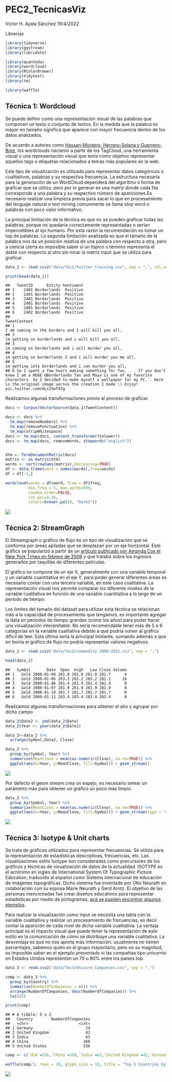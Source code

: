 PEC2\_TecnicasViz
================
Victor H. Ayala Sánchez
19/4/2022

Librerias

``` r
library(tidyverse)
library(ggstream)
library(lubridate)

library(quanteda)
library(wordcloud)
library(RColorBrewer)
library(tidytext)
library(tm)

library(waffle)
```

## Técnica 1: Wordcloud

Se puede definir como una representación visual de las palabras que
componen un texto o conjunto de textos. En la medida que la palabra es
mayor en tamaño significa que aparece con mayor frecuencia dentro de los
datos analizados.

De acuerdo a autores como [Hassan-Montero, Herrero-Solana y
Guerrero-Bote](https://yusef.es/tagclouds_eyetracking.pdf), los
wordclouds nacieron a partir de los TagCloud, una herramienta visual o
una representación visual que tenía como objetivo representar aquellos
tags o etiquetas relacionados a temas más populares en la web.

Este tipo de visualización es utilizada para representar datos
categóricos o cualitativos, palabras y su respectiva frecuencia. La
estructura necesaria para la generación de un WordCloud dependerá del
algoritmo o forma de graficar que se utiliza, pero por lo generar es una
matriz donde cada fila corresponde a una palabra y su respectivo número
de apariciones.Es necesario realizar una limpieza previa para sacar lo
que en procesamiento del lenguaje natural o text mining comunmente se
llama stop word o palabras con poco valor informativo.

La principal limitación de la técnica es que no se pueden graficar todas
las palabras, porque no quedaría correctamente representadas o serían
impercetibles al ojo humano. Por esta razón la recomendación es tomar un
top de palabras. La segunda limitación analizada es que el tamaño de la
palabra nos da un posición relativa de una palabra con respecto a otra,
pero a ciencia cierta es imposible saber si un tópico o término
representa el doble con respecto al otro sin mirar la matriz input que
se utiliza para graficar.

``` r
data_1 <- read.csv2("data/Tec1/twitter_training.csv", sep = ",", col.names = c('TweetID','Entity','Sentiment','TweetContent'), nrows = 2500)

print(head(data_1))
```

    ##   TweetID      Entity Sentiment
    ## 1    2401 Borderlands  Positive
    ## 2    2401 Borderlands  Positive
    ## 3    2401 Borderlands  Positive
    ## 4    2401 Borderlands  Positive
    ## 5    2401 Borderlands  Positive
    ## 6    2402 Borderlands  Positive
    ##                                                                                                                                                                                                                                                                                     TweetContent
    ## 1                                                                                                                                                                                                                                            I am coming to the borders and I will kill you all,
    ## 2                                                                                                                                                                                                                                             im getting on borderlands and i will kill you all,
    ## 3                                                                                                                                                                                                                                            im coming on borderlands and i will murder you all,
    ## 4                                                                                                                                                                                                                                      im getting on borderlands 2 and i will murder you me all,
    ## 5                                                                                                                                                                                                                                          im getting into borderlands and i can murder you all,
    ## 6 So I spent a few hours making something for fun. . . If you don't know I am a HUGE @Borderlands fan and Maya is one of my favorite characters. So I decided to make myself a wallpaper for my PC. . Here is the original image versus the creation I made :) Enjoy! pic.twitter.com/mLsI5wf9Jg

Realizamos algunas transformaciones previo al proceso de graficar.

``` r
docs <- Corpus(VectorSource(data_1$TweetContent))

docs <- docs %>%
  tm_map(removeNumbers) %>%
  tm_map(removePunctuation) %>%
  tm_map(stripWhitespace)
docs <- tm_map(docs, content_transformer(tolower))
docs <- tm_map(docs, removeWords, stopwords("english"))


dtm <- TermDocumentMatrix(docs)
matrix <- as.matrix(dtm)
words <- sort(rowSums(matrix),decreasing=TRUE) 
df <- data.frame(word = names(words),freq=words)
df = df[-1,]

wordcloud(words = df$word, freq = df$freq, 
          min.freq = 5, max.words=500, 
          random.order=FALSE, 
          rot.per=0.35,
          colors=brewer.pal(8, "Dark2"))
```

![](Readme_files/figure-gfm/unnamed-chunk-3-1.png)<!-- -->

## Técnica 2: StreamGraph

El Streamgraph o gráfico de flujo es un tipo de visualización que se
conforma por áreas apiladas que se desplazan por un eje horizontal. Este
gráfico se popularizó a partir de un [artículo publicado por Amanda Cox
el New York Times en febrero de
2008](https://en.wikipedia.org/wiki/Streamgraph) y que trataba sobre los
ingresos generados por taquillas de diferentes películas.

El gráfico se compone de un eje X, generalmente con una variable
temporal y un variable cuantitativa en el eje Y, para poder generar
diferentes áreas es necesario contar con una tercera variable, en este
caso cualitativa. La representación visual nos permite comparar los
diferente niveles de la variable cualitativa en función de una variable
cuantitativa a lo largo de un período de tiempo.

Los limites del tamaño del dataset para utilizar esta técnica se
relacionan más a la capacidad de procesamiento que tengamos, es
importante agregar la data en períodos de tiempo grandes (como los años)
para poder hacer una visualización interpretable. No sería recomendable
tener más de 5 o 6 categorías en la variable cualitativa debido a que
podría volver al gráfico díficil de leer. Esta última sería la principal
limitante, sumando además a que en teoría el gráfico de flujo no podría
representar valores negativos.

``` r
data_2 <- read.csv2("data/Tec2/commodity 2000-2022.csv", sep = ",")
```

``` r
head(data_2)
```

    ##   Symbol       Date  Open  High   Low Close Volume
    ## 1   Gold 2000-01-04 281.0 281.0 281.0 282.7      4
    ## 2   Gold 2000-01-05 283.2 283.2 283.2 281.1     16
    ## 3   Gold 2000-01-06 281.4 281.4 281.4 281.4      0
    ## 4   Gold 2000-01-07 281.9 281.9 281.9 281.9      0
    ## 5   Gold 2000-01-10 281.7 281.7 281.7 281.7      0
    ## 6   Gold 2000-01-11 283.4 283.4 283.4 283.4      0

Realizamos algunas transformaciones para obtener el año y agrupar por
dicho campo

``` r
data_2$Date2 <- ymd(data_2$Date)
data_2$Year <- year(data_2$Date2)

data_2<-data_2 %>% 
  arrange(Symbol,Date2, Close) 

data_2 %>% 
  group_by(Symbol, Year) %>% 
  summarize(MeanClose = mean(as.numeric(Close), na.rm=TRUE)) %>%
  ggplot(aes(x=Year, y=MeanClose, fill=Symbol)) + geom_stream()
```

![](Readme_files/figure-gfm/unnamed-chunk-6-1.png)<!-- -->

Por defecto el geom stream crea un espejo, es necesario setear un
parámetro más para obtener un gráfico un poco más limpio.

``` r
data_2 %>% 
  group_by(Symbol, Year) %>% 
  summarize(MeanClose = mean(as.numeric(Close), na.rm=TRUE)) %>%
  ggplot(aes(x=Year, y=MeanClose, fill=Symbol)) + geom_stream(type = "ridge") 
```

![](Readme_files/figure-gfm/unnamed-chunk-7-1.png)<!-- -->

## Técnica 3: Isotype & Unit charts

Se trata de gráficos utilizados para representar frecuencias. Se utiliza
para la representación de estadísticas descriptivas, frecuencias, etc.
Las visualizaciones estilo Isotype son consideradas como precursores de
los gráficos y técnicas de visualización de datos de la actualidad.
ISOTYPE es el acrónimo en ingles de International System Of Typographic
Picture Education, traducido al español como Sistema internacional de
educación de imágenes topográficas. Dicho sistema fue inventado por Otto
Neurath en colaboración con su esposa Marie Neurath y Gerd Arntz. El
objetivo de las personas mencionadas fue crear diseños educativos para
representar estadísticas por medio de pictogramas, [acá se pueden
encontrar algunos
ejemplos](https://datavizblog.com/2013/08/06/dataviz-history-isotype-charts-the-vintage-visual-language-that-gave-rise-to-modern-infographics/).

Para realizar la visualización como input se necesita una tabla con la
variable cualitativa y realizar un procesamiento de frecuencias, es
decir contar la aparición de cada nivel de dicha variable cualitativa.
La ventaja principal es el impacto visual que puede tener la
representación de este estilo en la comunicación de cómo se distribuye
una variable cualitativa. La desventaja es que no nos aporta más
información: usualmente no tienen porcentajes, sabemos quién es el grupo
mayoritario, pero no su magnitud, es imposible saber en el ejemplo
presentado si las compañías tipo unicornio en Estados Unidos representan
un 70 u 80% entre los países top.

``` r
data_3 <- read.csv2("data/Tec3/Unicorn_Companies.csv", sep = ",")
```

``` r
comp <- data_3 %>% 
  group_by(Country) %>% 
  summarize(NumberOfCompanies = n()) %>% 
  arrange(NumberOfCompanies, desc(NumberOfCompanies)) %>% 
  tail(5)
```

``` r
print(comp)
```

    ## # A tibble: 5 x 2
    ##   Country        NumberOfCompanies
    ##   <chr>                      <int>
    ## 1 Germany                       24
    ## 2 United Kingdom                42
    ## 3 India                         63
    ## 4 China                        168
    ## 5 United States                536

``` r
comp <- c(`USA`=536,`China`=168,`India`=63,`United Kingdom`=42,`Germany`=24)

waffle(comp/5, rows = 10, glyph_size = 10, title = "Top 5 Countries by Number of Unicorn Companies",  pad = 12)
```

![](Readme_files/figure-gfm/unnamed-chunk-11-1.png)<!-- -->
